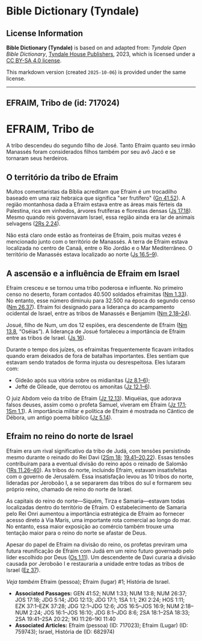 # Bible Dictionary (Tyndale)

## License Information

**Bible Dictionary (Tyndale)** is based on and adapted from: _Tyndale Open Bible Dictionary_, [Tyndale House Publishers](https://tyndaleopenresources.com/), 2023, which is licensed under a [CC BY-SA 4.0 license](https://creativecommons.org/licenses/by-sa/4.0/legalcode.en).

This markdown version (created `2025-10-06`) is provided under the same license.



--------------------------------

## EFRAIM, Tribo de (id: 717024)

EFRAIM, Tribo de
================

A tribo descendeu do segundo filho de José. Tanto Efraim quanto seu irmão Manassés foram considerados filhos também por seu avô Jacó e se tornaram seus herdeiros.

O território da tribo de Efraim
-------------------------------

Muitos comentaristas da Bíblia acreditam que Efraim é um trocadilho baseado em uma raiz hebraica que significa "ser frutífero" ([Gn 41\.52](https://ref.ly/Gen41:52)). A região montanhosa dada a Efraim estava entre as áreas mais férteis da Palestina, rica em vinhedos, árvores frutíferas e florestas densas ([Js 17\.18](https://ref.ly/Josh17:18)). Mesmo quando reis governavam Israel, essa região ainda era lar de animais selvagens ([2Rs 2\.24](https://ref.ly/2Kgs2:24)).

Não está claro onde estão as fronteiras de Efraim, pois muitas vezes é mencionado junto com o território de Manassés. A terra de Efraim estava localizada no centro de Canaã, entre o Rio Jordão e o Mar Mediterrâneo. O território de Manassés estava localizado ao norte ([Js 16\.5–9](https://ref.ly/Josh16:5-Josh16:9)).

A ascensão e a influência de Efraim em Israel
---------------------------------------------

Efraim cresceu e se tornou uma tribo poderosa e influente. No primeiro censo no deserto, foram contados 40\.500 soldados efraimitas ([Nm 1\.33](https://ref.ly/Num1:33)). No entanto, esse número diminuiu para 32\.500 na época do segundo censo ([Nm 26\.37](https://ref.ly/Num26:37)). Efraim foi designado para a liderança do acampamento ocidental de Israel, entre as tribos de Manassés e Benjamim ([Nm 2\.18–24](https://ref.ly/Num2:18-Num2:24)).

Josué, filho de Num, um dos 12 espiões, era descendente de Efraim ([Nm 13\.8](https://ref.ly/Num13:8), “Oséias”). A liderança de Josué fortaleceu a importância de Efraim entre as tribos de Israel. ([Js 16](https://ref.ly/Josh16:1-Josh16:10)).

Durante o tempo dos juízes, os efraimitas frequentemente ficavam irritados quando eram deixados de fora de batalhas importantes. Eles sentiam que estavam sendo tratados de forma injusta ou desrespeitosa. Eles lutaram com:

* Gideão após sua vitória sobre os midianitas ([Jz 8\.1–6](https://ref.ly/Judg8:1-Judg8:6));
* Jefté de Gileade, que derrotou os amonitas ([Jz 12\.1–6](https://ref.ly/Judg12:1-Judg12:6)).

O juiz Abdom veio da tribo de Efraim ([Jz 12\.13](https://ref.ly/Judg12:13)). Miquéias, que adorava falsos deuses, assim como o profeta Samuel, viveram em Efraim ([Jz 17\.1](https://ref.ly/Judg17:1); [1Sm 1\.1](https://ref.ly/1Sam1:1)). A importância militar e política de Efraim é mostrada no Cântico de Débora, um antigo poema bíblico ([Jz 5\.14](https://ref.ly/Judg5:14)).

Efraim no reino do norte de Israel
----------------------------------

Efraim era um rival significativo da tribo de Judá, com tensões persistindo mesmo durante o reinado do Rei Davi ([2Sm 18](https://ref.ly/2Sam18:1-2Sam18:33); [19\.41–20\.22](https://ref.ly/2Sam19:41-2Sam20:22)). Essas tensões contribuíram para a eventual divisão do reino após o reinado de Salomão ([1Rs 11\.26–40](https://ref.ly/1Kgs11:26-1Kgs11:40)). As tribos do norte, incluindo Efraim, estavam insatisfeitas com o governo de Jerusalém. Essa insatisfação levou as 10 tribos do norte, lideradas por Jeroboão I, a se separarem das tribos do sul e formarem seu próprio reino, chamado de reino do norte de Israel.

As capitais do reino do norte—Siquém, Tirza e Samaria—estavam todas localizadas dentro do território de Efraim. O estabelecimento de Samaria pelo Rei Onri aumentou a importância estratégica de Efraim ao fornecer acesso direto à Via Maris, uma importante rota comercial ao longo do mar. No entanto, essa maior exposição ao comércio também trouxe uma tentação maior para o reino do norte se afastar de Deus.

Apesar do papel de Efraim na divisão do reino, os profetas previram uma futura reunificação de Efraim com Judá em um reino futuro governado pelo líder escolhido por Deus ([Os 1\.11](https://ref.ly/Hos1:11)). Um descendente de Davi curaria a divisão causada por Jeroboão I e restauraria a unidade entre todas as tribos de Israel ([Ez 37](https://ref.ly/Ezek37:1-Ezek37:28)).

*Veja também* Efraim (pessoa); Efraim (lugar) \#1; História de Israel.

* **Associated Passages:** GEN 41:52; NUM 1:33; NUM 13:8; NUM 26:37; JOS 17:18; JDG 5:14; JDG 12:13; JDG 17:1; 1SA 1:1; 2KI 2:24; HOS 1:11; EZK 37:1–EZK 37:28; JDG 12:1–JDG 12:6; JOS 16:5–JOS 16:9; NUM 2:18–NUM 2:24; JOS 16:1–JOS 16:10; JDG 8:1–JDG 8:6; 2SA 18:1–2SA 18:33; 2SA 19:41–2SA 20:22; 1KI 11:26–1KI 11:40
* **Associated Articles:** Efraim (pessoa) (ID: 717023); Efraim (Lugar) (ID: 759743); Israel, História de (ID: 682974)

